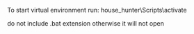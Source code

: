 To start virtual environment run:
house_hunter\Scripts\activate

do not include .bat extension otherwise it will not open 